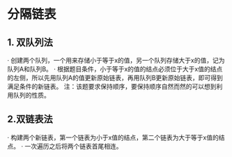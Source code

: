 # 分隔链表
## 1. 双队列法
· 创建两个队列，一个用来存储小于等于x的值，另一个队列存储大于x的值，记为队列A和队列B。
· 根据题目条件，小于等于x的值的结点必须位于大于x值的结点的左侧，所以先用队列A的值更新原始链表，再用队列B更新原始链表，即可得到满足条件的新链表。
注：该题要求保持顺序，要保持顺序自然而然的可以想到利用队列的性质。
## 2.双链表法
· 构建两个新链表，第一个链表为小于x值的结点，第二个链表为大于等于x值的结点。
· 一次遍历之后将两个链表首尾相连。